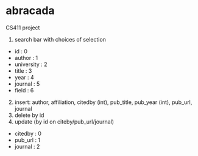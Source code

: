 # abracada
CS411 project

1. search bar with choices of selection

- id : 0
- author : 1
- university : 2
- title : 3
- year : 4
- journal : 5
- field : 6

2. insert: author, affiliation, citedby (int), pub_title, pub_year (int), pub_url, journal
3. delete by id 
4. update (by id on citeby/pub_url/journal)

- citedby : 0
- pub_url : 1
- journal : 2
